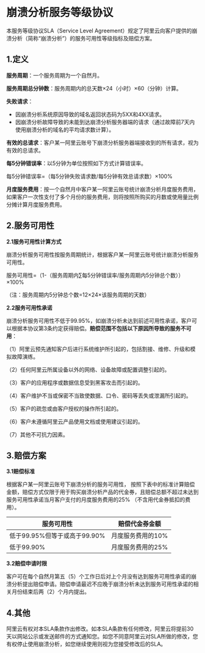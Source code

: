 # 崩溃分析服务等级协议

本服务等级协议SLA（Service Level Agreement）规定了阿里云向客户提供的崩溃分析（简称“崩溃分析”）的服务可用性等级指标及赔偿方案。

## 1.定义

**服务周期**：一个服务周期为一个自然月。

**服务周期总分钟数**：服务周期内的总天数×24（小时）×60（分钟）计算。

**失败请求**：

-   因崩溃分析系统原因导致的域名返回状态码为5XX和4XX请求。
-   因崩溃分析故障导致的未能到达崩溃分析服务器端的请求（通过故障前7天内使用崩溃分析的域名的平均请求数计算）。

**有效的总请求**：客户某一阿里云账号下崩溃分析服务器端接收到的所有请求，视为有效的总请求。

**每5分钟错误率**：以5分钟为单位按照如下方式计算错误率。

每5分钟错误率=（每5分钟失败请求数/每5分钟有效总请求数）×100%

**月度服务费用**：按一个自然月中客户某一阿里云账号统计崩溃分析月度服务费用，如果客户一次性支付了多个月份的服务费用，则将按照所购买的月数或使用量比例分摊计算月度服务费用。

## 2.服务可用性

**2.1服务可用性计算方式**

崩溃分析服务可用性按服务周期统计，根据客户某一阿里云账号统计崩溃分析服务可用性。

服务可用性=（1-（服务周期内∑每5分钟错误率/服务周期内5分钟总个数））×100%

（注：服务周期内5分钟总个数=12×24×该服务周期的天数）

**2.2服务可用性承诺**

崩溃分析服务可用性不低于99.95%，如崩溃分析未达到前述可用性承诺，客户可以根据本协议第3条约定获得赔偿。**赔偿范围不包括以下原因所导致的服务不可用**：

（1）阿里云预先通知客户后进行系统维护所引起的，包括割接、维修、升级和模拟故障演练。

（2）任何阿里云所属设备以外的网络、设备故障或配置调整引起的。

（3）客户的应用程序或数据信息受到黑客攻击而引起的。

（4）客户维护不当或保密不当致使数据、口令、密码等丢失或泄漏所引起的。

（5）客户的疏忽或由客户授权的操作所引起的。

（6）客户未遵循阿里云产品使用文档或使用建议引起的。

（7）其他不可抗力因素。

## 3.赔偿方案

**3.1赔偿标准**

根据客户某一阿里云账号下崩溃分析的服务可用性， 按照下表中的标准计算赔偿金额，赔偿方式仅限于用于购买崩溃分析产品的代金券，且赔偿总额不超过未达到服务可用性承诺当月客户支付的月度服务费用的25% （不含用代金券抵扣的费用）。

|服务可用性|赔偿代金券金额|
|-----|-------|
|低于99.95%但等于或高于99.90%|月度服务费用的10%|
|低于99.90%|月度服务费用的25%|

**3.2赔偿申请时限**

客户可在每个自然月第五（5）个工作日后对上个月没有达到服务可用性承诺的崩溃分析提出赔偿申请。赔偿申请最迟不应晚于崩溃分析未达到服务可用性承诺的相关月份结束后两（2）个月内提出。

## 4.其他

阿里云有权对本SLA条款作出修改。如本SLA条款有任何修改，阿里云将提前30天以网站公示或发送邮件的方式通知您。如您不同意阿里云对SLA所做的修改，您有权停止使用崩溃分析，如您继续使用则视为您接受修改后的SLA。

